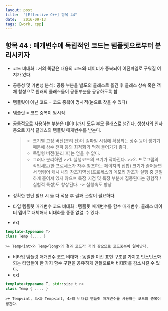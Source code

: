 ```yaml
---
layout: post
title:  "[Effective C++] 항목 44"
date:   2016-09-13
tags: [work, cpp]
---
```


## 항목 44 : 매개변수에 독립적인 코드는 템플릿으로부터 분리시키자 
- 코드 비대화 : 거의 똑같은 내용의 코드와 데이터가 중복되어 이진파일로 구워질 여지가 있다. 
- 공통성 및 가변성 분석 : 공통 부분을 별도의 클래스로 옮긴 후 클래스 상속 혹은 객체 합성으로 원래의 클래스들이 공통부분을 공유하도록 함 

- 템플릿이 아닌 코드 = 코드 중복이 명시적(눈으로 찾을 수 있다) 
- 템플릿 = 코드 중복이 암시적 

- 공통적으로 사용하는 부분은 데이터까지 모두 부모 클래스로 넘긴다. 생성자의 인자 등으로 자식 클래스의 템플릿 매개변수를 받는다. 
	>+ 크기별 고정 버전(분리 전)이 컴파일 시점에 확정되는 상수 등이 생기기 때문에 상수 전파 등의 최적화가 먹혀 들어가기 좋다. 
	>+ 독립형 버전(분리 후)는 얻을 수 없다. 
	>+ 그러나 분리하면 
		>>1. 실행코드의 크기가 작아진다. 
		>>2. 프로그램의 작업세트(한 프로세스가 자주 참조하는 페이지의 집합) 크기가 줄어들면서 명령어 캐시 내의 참조지역성(프로세스의 메모리 참조가 실행 중 균일하게 흩어져 있지 않으며 특정 지점 및 특정 부분에 집중된다는 경험적 / 실험적 특성)도 향상된다. -> 실행속도 향상 
- 정확한 판단 필요 시 둘 다 적용 후 결과 관찰이 필요하다.

- 타입 템플릿 매개변수 코드 비대화 : 템플릿 매개변수를 함수 매개변수, 클래스 데이터 멤버로 대체해서 비대화를 종종 없앨 수 있다. 
- ex) 
```cpp
template<typename T> 
class Temp {.... } 
```
	>+ Temp<int>와 Temp<long>의 결과 코드가 거의 같으므로 코드중복이 일어난다. 

- 비타입 템플릿 매개변수 코드 비대화 : 동일한 이진 표현 구조를 가지고 인스턴스화 되는 타입들이 한 가지 함수 구현을 공유하게 만듦으로써 비대화를 감소시킬 수 있다. 
- ex) 
```cpp
template<typename T, std::size_t n> 
class Temp { .... } 
```
	>+ Temp<int, 3>과 Temp<int, 4>의 비타입 템플릿 매개변수를 사용하는 코드의 중복이 생긴다. 